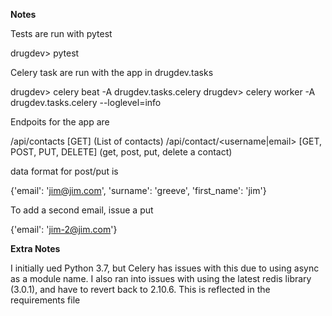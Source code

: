 **Notes**

Tests are run with pytest

drugdev> pytest

Celery task are run with the app in drugdev.tasks

drugdev> celery beat -A drugdev.tasks.celery
drugdev> celery worker -A drugdev.tasks.celery --loglevel=info

Endpoits for the app are

/api/contacts [GET] (List of contacts)
/api/contact/<username|email> [GET, POST, PUT, DELETE] (get, post, put, delete a contact)

data format for post/put is 

{'email': 'jim@jim.com', 'surname': 'greeve', 'first_name': 'jim'}

To add a second email, issue a put

{'email': 'jim-2@jim.com'}

**Extra Notes**

I initially ued Python 3.7, but Celery has issues with this due to using async as a module name.  I also ran into issues 
with using the latest redis library (3.0.1), and have to revert back to 2.10.6.  This is reflected in the requirements 
file